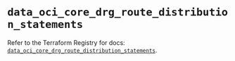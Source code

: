 # `data_oci_core_drg_route_distribution_statements`

Refer to the Terraform Registry for docs: [`data_oci_core_drg_route_distribution_statements`](https://registry.terraform.io/providers/oracle/oci/6.18.0/docs/data-sources/core_drg_route_distribution_statements).
